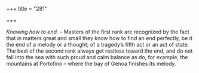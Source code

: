 +++
title = "281"

+++

*Knowing how to end.* – Masters of the first rank are recognized by the fact that in matters great and small they know how to find an end perfectly, be it the end of a melody or a thought; of a tragedy’s fifth act or an act of state. The best of the second rank always get restless toward the end, and do not fall into the sea with such proud and calm balance as do, for example, the mountains at Portofino – where the bay of Genoa finishes its melody.


